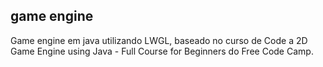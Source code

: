 ## game engine

Game engine em java utilizando LWGL, baseado no curso de Code a 2D Game Engine using Java - Full Course for Beginners do Free Code Camp.
